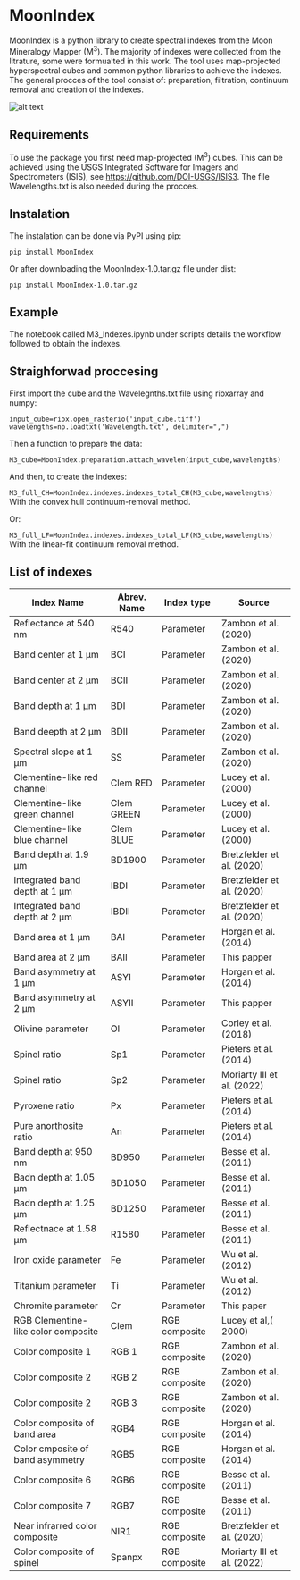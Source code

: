 # MoonIndex
MoonIndex is a python library to create spectral indexes from the Moon Mineralogy Mapper (M<sup>3</sup>). The majority of indexes were collected from the litrature, some were formualted in this work. The tool uses map-projected hyperspectral cubes and common python libraries to achieve the indexes. The general procces of the tool consist of: preparation, filtration, continuum removal and creation of the indexes.

![alt text](https://github.com/Javierunal16/Index/blob/main/README_files/Figure%204.png)

## Requirements
To use the package you first need map-projected (M<sup>3</sup>) cubes. This can be achieved using the USGS Integrated Software for Imagers and Spectrometers (ISIS), see https://github.com/DOI-USGS/ISIS3. The file Wavelengths.txt is also needed during the procces. 

## Instalation
The instalation can be done via PyPI using pip:

`pip install MoonIndex`

Or after downloading the MoonIndex-1.0.tar.gz file under dist:

`pip install MoonIndex-1.0.tar.gz`

## Example
The notebook called M3_Indexes.ipynb under scripts details the workflow followed to obtain the indexes.

## Straighforwad proccesing

First import the cube and the Wavelegnths.txt file using rioxarray and numpy:

`input_cube=riox.open_rasterio('input_cube.tiff')`  
`wavelengths=np.loadtxt('Wavelength.txt', delimiter=",")`

Then a function to prepare the data:

`M3_cube=MoonIndex.preparation.attach_wavelen(input_cube,wavelengths)`

And then, to create the indexes:

`M3_full_CH=MoonIndex.indexes.indexes_total_CH(M3_cube,wavelengths)` With the convex hull continuum-removal method.

Or:

`M3_full_LF=MoonIndex.indexes.indexes_total_LF(M3_cube,wavelengths)` With the linear-fit continuum removal method.

## List of indexes
| Index Name                          | Abrev. Name | Index type    | Source                     |
| ----------------------------------- | ----------- | ------------- | -------------------------- |
| Reflectance at 540 nm               | R540        | Parameter     | Zambon et al. (2020)       |
| Band center at 1 µm                 | BCI         | Parameter     | Zambon et al. (2020)       |
| Band center at 2 µm                 | BCII        | Parameter     | Zambon et al. (2020)       |
| Band depth at 1 µm                  | BDI         | Parameter     | Zambon et al. (2020)       |
| Band deepth at 2 µm                 | BDII        | Parameter     | Zambon et al. (2020)       |
| Spectral slope at 1 µm              | SS          | Parameter     | Zambon et al. (2020)       |
| Clementine-like red channel         | Clem RED    | Parameter     | Lucey et al. (2000)        |
| Clementine-like green channel       | Clem GREEN  | Parameter     | Lucey et al. (2000)        |
| Clementine-like blue channel        | Clem BLUE   | Parameter     | Lucey et al. (2000)        |
| Band depth at 1.9 µm                | BD1900      | Parameter     | Bretzfelder et al. (2020)  |
| Integrated band depth at 1 µm       | IBDI        | Parameter     | Bretzfelder et al. (2020)  |
| Integrated band depth at 2 µm       | IBDII       | Parameter     | Bretzfelder et al. (2020)  |
| Band area at 1 µm                   | BAI         | Parameter     | Horgan et al. (2014)       |
| Band area at 2 µm                   | BAII        | Parameter     | This papper                |
| Band asymmetry at 1 µm              | ASYI        | Parameter     | Horgan et al. (2014)       |
| Band asymmetry at 2 µm              | ASYII       | Parameter     | This papper                |
| Olivine parameter                   | Ol          | Parameter     | Corley et al. (2018)       |
| Spinel ratio                        | Sp1         | Parameter     | Pieters et al. (2014)      |
| Spinel ratio                        | Sp2         | Parameter     | Moriarty III et al. (2022) |
| Pyroxene ratio                      | Px          | Parameter     | Pieters et al. (2014)      |
| Pure anorthosite ratio              | An          | Parameter     | Pieters et al. (2014)      |
| Band depth at 950 nm                | BD950       | Parameter     | Besse et al. (2011)        |
| Badn depth at 1.05 µm               | BD1050      | Parameter     | Besse et al. (2011)        |
| Badn depth at 1.25 µm               | BD1250      | Parameter     | Besse et al. (2011)        |
| Reflectnace at 1.58 µm              | R1580       | Parameter     | Besse et al. (2011)        |
| Iron oxide parameter                | Fe          | Parameter     | Wu et al. (2012)           |
| Titanium parameter                  | Ti          | Parameter     | Wu et al. (2012)           |
| Chromite parameter                  | Cr          | Parameter     | This paper                 |
| RGB Clementine-like color composite | Clem        | RGB composite | Lucey et al,( 2000)        |
| Color composite 1                   | RGB 1       | RGB composite | Zambon et al. (2020)       |
| Color composite 2                   | RGB 2       | RGB composite | Zambon et al. (2020)       |
| Color composite 2                   | RGB 3       | RGB composite | Zambon et al. (2020)       |
| Color composite of band area        | RGB4        | RGB composite | Horgan et al. (2014)       |
| Color cmposite of band asymmetry    | RGB5        | RGB composite | Horgan et al. (2014)       |
| Color composite 6                   | RGB6        | RGB composite | Besse et al. (2011)        |
| Color composite 7                   | RGB7        | RGB composite | Besse et al. (2011)        |
| Near infrarred color composite      | NIR1        | RGB composite | Bretzfelder et al. (2020)  |
| Color composite of spinel           | Spanpx      | RGB composite | Moriarty III et al. (2022) |
